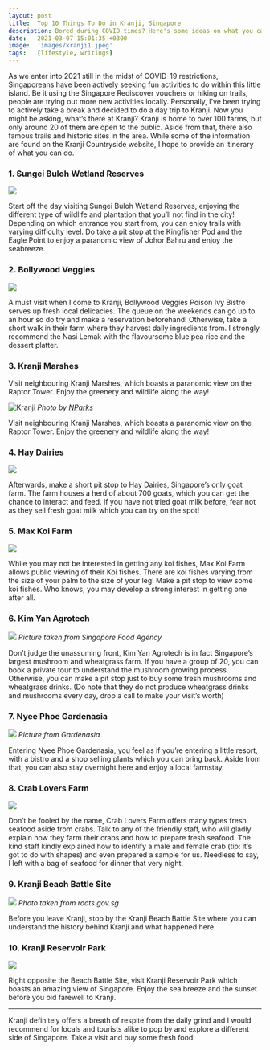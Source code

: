 ```yaml
---
layout: post
title:  Top 10 Things To Do in Kranji, Singapore                 
description: Bored during COVID times? Here's some ideas on what you can do in Singapore...
date:   2021-03-07 15:01:35 +0300
image:  'images/kranji1.jpeg'
tags:   [lifestyle, writings]
---
```

As we enter into 2021 still in the midst of COVID-19 restrictions, Singaporeans have been actively seeking fun activities to do within this little island. Be it using the Singapore Rediscover vouchers or hiking on trails, people are trying out more new activities locally. 
Personally, I’ve been trying to actively take a break and decided to do a day trip to Kranji. Now you might be asking, what’s there at Kranji?
Kranji is home to over 100 farms, but only around 20 of them are open to the public. Aside from that, there also famous trails and historic sites in the area. While some of the information are found on the Kranji Countryside website, I hope to provide an itinerary of what you can do.

### 1. Sungei Buloh Wetland Reserves
*![](images/kranji1.jpg)*

Start off the day visiting Sungei Buloh Wetland Reserves, enjoying the different type of wildlife and plantation that you’ll not find in the city! Depending on which entrance you start from, you can enjoy trails with varying difficulty level. Do take a pit stop at the Kingfisher Pod and the Eagle Point to enjoy a paranomic view of Johor Bahru and enjoy the seabreeze.

### 2. Bollywood Veggies
*![](images/kranji2.jpg)*

A must visit when I come to Kranji, Bollywood Veggies Poison Ivy Bistro serves up fresh local delicacies. The queue on the weekends can go up to an hour so do try and make a reservation beforehand! Otherwise, take a short walk in their farm where they harvest daily ingredients from. I strongly recommend the Nasi Lemak with the flavoursome blue pea rice and the dessert platter.

### 3. Kranji Marshes

Visit neighbouring Kranji Marshes, which boasts a paranomic view on the Raptor Tower. Enjoy the greenery and wildlife along the way!

![Kranji]({{site.baseurl}}/images/kranji3.jpg)
*Photo by [NParks](https://www.nparks.gov.sg/-/media/nparks-real-content/gardens-parks-and-nature/parks-and-nature-reserve/sungei-buloh/pic2-km.jpg)*

Visit neighbouring Kranji Marshes, which boasts a paranomic view on the Raptor Tower. Enjoy the greenery and wildlife along the way!

### 4. Hay Dairies
*![](images/kranji4.jpg)*

Afterwards, make a short pit stop to Hay Dairies, Singapore’s only goat farm. The farm houses a herd of about 700 goats, which you can get the chance to interact and feed. If you have not tried goat milk before, fear not as they sell fresh goat milk which you can try on the spot!

### 5. Max Koi Farm
*![](images/kranji5.jpg)*

While you may not be interested in getting any koi fishes, Max Koi Farm allows public viewing of their Koi fishes. There are koi fishes varying from the size of your palm to the size of your leg! Make a pit stop to view some koi fishes. Who knows, you may develop a strong interest in getting one after all.

### 6. Kim Yan Agrotech
![]({{site.baseurl}}/images/kranji6.jpg)
*Picture taken from Singapore Food Agency*

Don’t judge the unassuming front, Kim Yan Agrotech is in fact Singapore’s largest mushroom and wheatgrass farm. If you have a group of 20, you can book a private tour to understand the mushroom growing process. Otherwise, you can make a pit stop just to buy some fresh mushrooms and wheatgrass drinks. (Do note that they do not produce wheatgrass drinks and mushrooms every day, drop a call to make your visit’s worth)

### 7. Nyee Phoe Gardenasia
![]({{site.baseurl}}/images/kranji7.jpg)
*Picture from Gardenasia* 

Entering Nyee Phoe Gardenasia, you feel as if you’re entering a little resort, with a bistro and a shop selling plants which you can bring back. Aside from that, you can also stay overnight here and enjoy a local farmstay.

### 8. Crab Lovers Farm 
![]({{site.baseurl}}/images/kranji8.jpg)

Don’t be fooled by the name, Crab Lovers Farm offers many types fresh seafood aside from crabs. Talk to any of the friendly staff, who will gladly explain how they farm their crabs and how to prepare fresh seafood. The kind staff kindly explained how to identify a male and female crab (tip: it’s got to do with shapes) and even prepared a sample for us. Needless to say, I left with a bag of seafood for dinner that very night.

### 9. Kranji Beach Battle Site
![]({{site.baseurl}}/images/kranji9.png)
*Photo taken from roots.gov.sg*

Before you leave Kranji, stop by the Kranji Beach Battle Site where you can understand the history behind Kranji and what happened here.

### 10. Kranji Reservoir Park
![]({{site.baseurl}}/images/kranji10.jpg)

Right opposite the Beach Battle Site, visit Kranji Reservoir Park which boasts an amazing view of Singapore. Enjoy the sea breeze and the sunset before you bid farewell to Kranji.

<hr  /> 

Kranji definitely offers a breath of respite from the daily grind and I would recommend for locals and tourists alike to pop by and explore a different side of Singapore. Take a visit and buy some fresh food!
